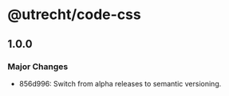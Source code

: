 # @utrecht/code-css

## 1.0.0

### Major Changes

- 856d996: Switch from alpha releases to semantic versioning.
